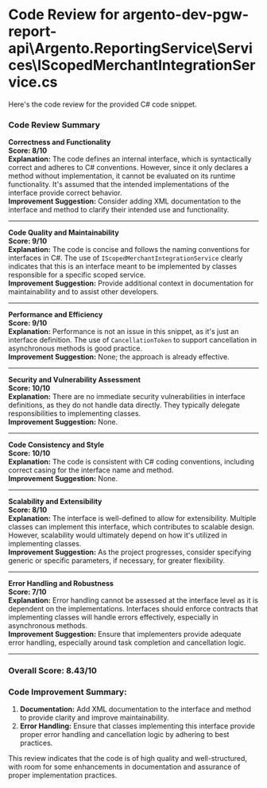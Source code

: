 # Code Review for argento-dev-pgw-report-api\Argento.ReportingService\Services\IScopedMerchantIntegrationService.cs

Here's the code review for the provided C# code snippet.

### Code Review Summary

**Correctness and Functionality**  
**Score: 8/10**  
**Explanation:** The code defines an internal interface, which is syntactically correct and adheres to C# conventions. However, since it only declares a method without implementation, it cannot be evaluated on its runtime functionality. It's assumed that the intended implementations of the interface provide correct behavior.  
**Improvement Suggestion:** Consider adding XML documentation to the interface and method to clarify their intended use and functionality.

---

**Code Quality and Maintainability**  
**Score: 9/10**  
**Explanation:** The code is concise and follows the naming conventions for interfaces in C#. The use of `IScopedMerchantIntegrationService` clearly indicates that this is an interface meant to be implemented by classes responsible for a specific scoped service.  
**Improvement Suggestion:** Provide additional context in documentation for maintainability and to assist other developers.

---

**Performance and Efficiency**  
**Score: 9/10**  
**Explanation:** Performance is not an issue in this snippet, as it's just an interface definition. The use of `CancellationToken` to support cancellation in asynchronous methods is good practice.  
**Improvement Suggestion:** None; the approach is already effective.

---

**Security and Vulnerability Assessment**  
**Score: 10/10**  
**Explanation:** There are no immediate security vulnerabilities in interface definitions, as they do not handle data directly. They typically delegate responsibilities to implementing classes.  
**Improvement Suggestion:** None.

---

**Code Consistency and Style**  
**Score: 10/10**  
**Explanation:** The code is consistent with C# coding conventions, including correct casing for the interface name and method.  
**Improvement Suggestion:** None.

---

**Scalability and Extensibility**  
**Score: 8/10**  
**Explanation:** The interface is well-defined to allow for extensibility. Multiple classes can implement this interface, which contributes to scalable design. However, scalability would ultimately depend on how it's utilized in implementing classes.  
**Improvement Suggestion:** As the project progresses, consider specifying generic or specific parameters, if necessary, for greater flexibility.

---

**Error Handling and Robustness**  
**Score: 7/10**  
**Explanation:** Error handling cannot be assessed at the interface level as it is dependent on the implementations. Interfaces should enforce contracts that implementing classes will handle errors effectively, especially in asynchronous methods.  
**Improvement Suggestion:** Ensure that implementers provide adequate error handling, especially around task completion and cancellation logic.

---

### Overall Score: 8.43/10

### Code Improvement Summary:
1. **Documentation:** Add XML documentation to the interface and method to provide clarity and improve maintainability.
2. **Error Handling:** Ensure that classes implementing this interface provide proper error handling and cancellation logic by adhering to best practices.

This review indicates that the code is of high quality and well-structured, with room for some enhancements in documentation and assurance of proper implementation practices.